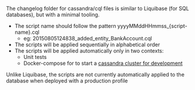 The changelog folder for cassandra/cql files is similar to Liquibase (for SQL databases), but with a minimal tooling.

-   The script name should follow the pattern yyyyMMddHHmmss\_{script-name}.cql
    -   eg: 20150805124838_added_entity_BankAccount.cql
-   The scripts will be applied sequentially in alphabetical order
-   The scripts will be applied automatically only in two contexts:
    -   Unit tests
    -   Docker-compose for to start a [cassandra cluster for development](https://www.jhipster.tech/docker-compose/#cassandra-in-development)

Unlike Liquibase, the scripts are not currently automatically applied to the database when deployed with a production profile
